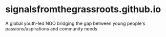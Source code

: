 # signalsfromthegrassroots.github.io
A global youth-led NGO bridging the gap between young people's passions/aspirations and community needs
